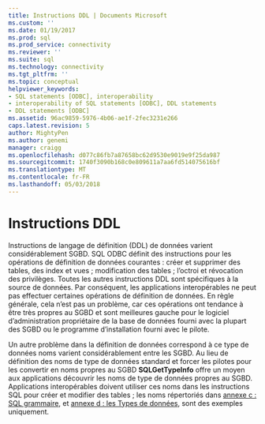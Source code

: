 ```yaml
---
title: Instructions DDL | Documents Microsoft
ms.custom: ''
ms.date: 01/19/2017
ms.prod: sql
ms.prod_service: connectivity
ms.reviewer: ''
ms.suite: sql
ms.technology: connectivity
ms.tgt_pltfrm: ''
ms.topic: conceptual
helpviewer_keywords:
- SQL statements [ODBC], interoperability
- interoperability of SQL statements [ODBC], DDL statements
- DDL statements [ODBC]
ms.assetid: 96ac9859-5976-4b06-ae1f-2fec3231e266
caps.latest.revision: 5
author: MightyPen
ms.author: genemi
manager: craigg
ms.openlocfilehash: d077c86fb7a87658bc62d9530e9019e9f25da987
ms.sourcegitcommit: 1740f3090b168c0e809611a7aa6fd514075616bf
ms.translationtype: MT
ms.contentlocale: fr-FR
ms.lasthandoff: 05/03/2018
---
```

# <a name="ddl-statements"></a>Instructions DDL
Instructions de langage de définition (DDL) de données varient considérablement SGBD. SQL ODBC définit des instructions pour les opérations de définition de données courantes : créer et supprimer des tables, des index et vues ; modification des tables ; l’octroi et révocation des privilèges. Toutes les autres instructions DDL sont spécifiques à la source de données. Par conséquent, les applications interopérables ne peut pas effectuer certaines opérations de définition de données. En règle générale, cela n’est pas un problème, car ces opérations ont tendance à être très propres au SGBD et sont meilleures gauche pour le logiciel d’administration propriétaire de la base de données fourni avec la plupart des SGBD ou le programme d’installation fourni avec le pilote.  
  
 Un autre problème dans la définition de données correspond à ce type de données noms varient considérablement entre les SGBD. Au lieu de définition des noms de type de données standard et forcer les pilotes pour les convertir en noms propres au SGBD **SQLGetTypeInfo** offre un moyen aux applications découvrir les noms de type de données propres au SGBD. Applications interopérables doivent utiliser ces noms dans les instructions SQL pour créer et modifier des tables ; les noms répertoriés dans [annexe c : SQL grammaire](../../../odbc/reference/appendixes/appendix-c-sql-grammar.md), et [annexe d : les Types de données](../../../odbc/reference/appendixes/appendix-d-data-types.md), sont des exemples uniquement.
